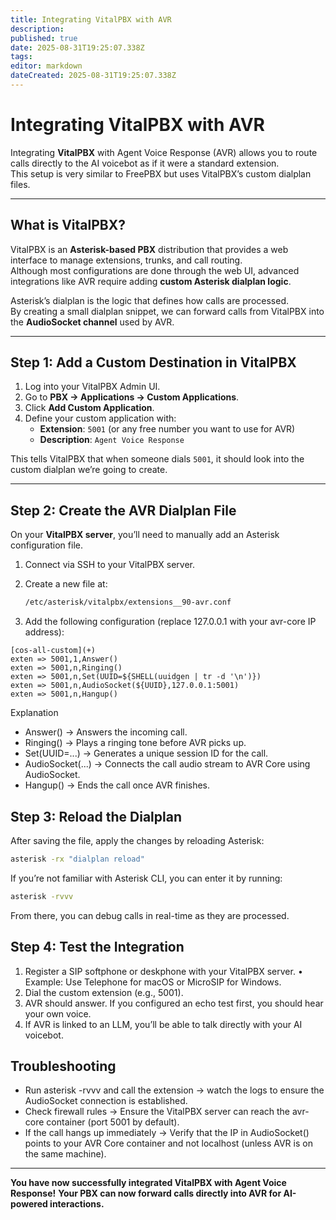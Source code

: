 ```yaml
---
title: Integrating VitalPBX with AVR
description: 
published: true
date: 2025-08-31T19:25:07.338Z
tags: 
editor: markdown
dateCreated: 2025-08-31T19:25:07.338Z
---
```


# Integrating VitalPBX with AVR

Integrating **VitalPBX** with Agent Voice Response (AVR) allows you to route calls directly to the AI voicebot as if it were a standard extension.  
This setup is very similar to FreePBX but uses VitalPBX’s custom dialplan files.

---

## What is VitalPBX?

VitalPBX is an **Asterisk-based PBX** distribution that provides a web interface to manage extensions, trunks, and call routing.  
Although most configurations are done through the web UI, advanced integrations like AVR require adding **custom Asterisk dialplan logic**.

Asterisk’s dialplan is the logic that defines how calls are processed.  
By creating a small dialplan snippet, we can forward calls from VitalPBX into the **AudioSocket channel** used by AVR.

---

## Step 1: Add a Custom Destination in VitalPBX

1. Log into your VitalPBX Admin UI.  
2. Go to **PBX → Applications → Custom Applications**.  
3. Click **Add Custom Application**.  
4. Define your custom application with:  
   - **Extension**: `5001` (or any free number you want to use for AVR)  
   - **Description**: `Agent Voice Response`  

This tells VitalPBX that when someone dials `5001`, it should look into the custom dialplan we’re going to create.

---

## Step 2: Create the AVR Dialplan File

On your **VitalPBX server**, you’ll need to manually add an Asterisk configuration file.  

1. Connect via SSH to your VitalPBX server.  
2. Create a new file at:  

   ```bash
   /etc/asterisk/vitalpbx/extensions__90-avr.conf
   ```
3.	Add the following configuration (replace 127.0.0.1 with your avr-core IP address):

```asterisk
[cos-all-custom](+)
exten => 5001,1,Answer()
exten => 5001,n,Ringing()
exten => 5001,n,Set(UUID=${SHELL(uuidgen | tr -d '\n')})
exten => 5001,n,AudioSocket(${UUID},127.0.0.1:5001)
exten => 5001,n,Hangup()
```

Explanation
- Answer() → Answers the incoming call.
- Ringing() → Plays a ringing tone before AVR picks up.
- Set(UUID=...) → Generates a unique session ID for the call.
- AudioSocket(...) → Connects the call audio stream to AVR Core using AudioSocket.
- Hangup() → Ends the call once AVR finishes.

## Step 3: Reload the Dialplan

After saving the file, apply the changes by reloading Asterisk:

```bash
asterisk -rx "dialplan reload"
```

If you’re not familiar with Asterisk CLI, you can enter it by running:

```bash
asterisk -rvvv
```

From there, you can debug calls in real-time as they are processed.

## Step 4: Test the Integration

1.	Register a SIP softphone or deskphone with your VitalPBX server.
	•	Example: Use Telephone for macOS or MicroSIP for Windows.
2.	Dial the custom extension (e.g., 5001).
3.	AVR should answer. If you configured an echo test first, you should hear your own voice.
4.	If AVR is linked to an LLM, you’ll be able to talk directly with your AI voicebot.

## Troubleshooting

- Run asterisk -rvvv and call the extension → watch the logs to ensure the AudioSocket connection is established.
- Check firewall rules → Ensure the VitalPBX server can reach the avr-core container (port 5001 by default).
- If the call hangs up immediately → Verify that the IP in AudioSocket() points to your AVR Core container and not localhost (unless AVR is on the same machine).

---

**You have now successfully integrated VitalPBX with Agent Voice Response!**
**Your PBX can now forward calls directly into AVR for AI-powered interactions.**